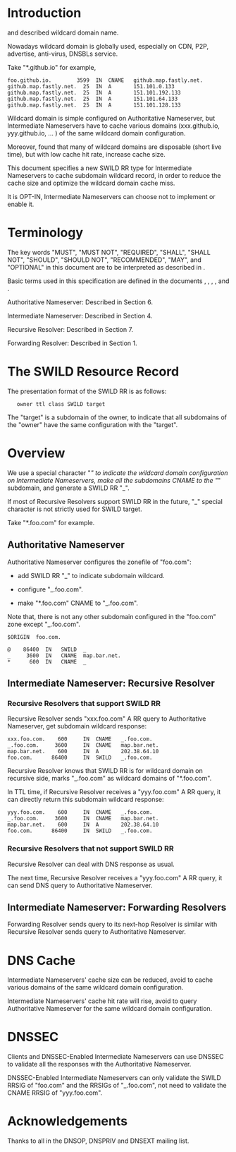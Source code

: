# Introduction


[](#RFC1034) and [](#RFC4592) described wildcard domain name.

Nowadays wildcard domain is globally used, especially on CDN, P2P, advertise, anti-virus, DNSBLs service.

Take "*.github.io" for example, 

    foo.github.io.		  3599	IN	CNAME	github.map.fastly.net.
    github.map.fastly.net.	25	IN	A	    151.101.0.133
    github.map.fastly.net.	25	IN	A	    151.101.192.133
    github.map.fastly.net.	25	IN	A	    151.101.64.133
    github.map.fastly.net.	25	IN	A	    151.101.128.133

Wildcard domain is simple configured on Authoritative Nameserver, but Intermediate Nameservers have to cache various domains (xxx.github.io, yyy.github.io, ... ) of the same wildcard domain configuration.

Moreover, [](#DNSNoise) found that many of wildcard domains are disposable (short live time), but with low cache hit rate, increase cache size.

This document specifies a new SWILD RR type for Intermediate Nameservers to cache subdomain wildcard record, in order to reduce the cache size and optimize the wildcard domain cache miss.

It is OPT-IN, Intermediate Nameservers can choose not to implement or enable it.
   
# Terminology

The key words "MUST", "MUST NOT", "REQUIRED", "SHALL", "SHALL NOT", "SHOULD", "SHOULD NOT", "RECOMMENDED", "MAY", and "OPTIONAL" in this document are to be interpreted as described in [](#RFC2119).

Basic terms used in this specification are defined in the documents [](#RFC1034), [](#RFC1035), [](#RFC4592), [](#RFC7719), [](#RFC7871) and [](#RFC8020).

Authoritative Nameserver: Described in [](#RFC1035) Section 6.

Intermediate Nameserver: Described in [](#RFC7871) Section 4.

Recursive Resolver: Described in [](#RFC1035) Section 7. 

Forwarding Resolver: Described in [](#RFC2308) Section 1.  

# The SWILD Resource Record

The presentation format of the SWILD RR is as follows:

       owner ttl class SWILD target

The "target" is a subdomain of the owner, to indicate that all subdomains of the "owner" have the same configuration with the "target".

# Overview 

We use a special character "_" to indicate the wildcard domain configuration on Intermediate Nameservers, make all the subdomains CNAME to the "_" subdomain, and generate a SWILD RR "_".

If most of Recursive Resolvers support SWILD RR in the future, "_" special character is not strictly used for SWILD target.

Take  "*.foo.com" for example.

## Authoritative Nameserver

Authoritative Nameserver configures the zonefile of "foo.com": 

- add SWILD RR "_" to indicate subdomain wildcard.

- configure "_.foo.com".

- make "*.foo.com" CNAME to "_.foo.com". 

Note that, there is not any other subdomain configured in the "foo.com" zone except "_.foo.com".

    $ORIGIN  foo.com.

    @    86400  IN   SWILD  _
    _     3600  IN   CNAME  map.bar.net.
    *      600  IN   CNAME  _

## Intermediate Nameserver: Recursive Resolver

### Recursive Resolvers that support SWILD RR

Recursive Resolver sends "xxx.foo.com" A RR query to Authoritative Nameserver, get subdomain wildcard response:

    xxx.foo.com.	600	    IN	CNAME	_.foo.com.
    _.foo.com.	   3600	    IN	CNAME	map.bar.net.
    map.bar.net.	600	    IN	A	    202.38.64.10
    foo.com.      86400     IN  SWILD   _.foo.com.

Recursive Resolver knows that SWILD RR is for wildcard domain on recursive side, marks "_.foo.com" as wildcard domains of "*.foo.com".  

In TTL time, if Recursive Resolver receives a "yyy.foo.com" A RR query, it can directly return this subdomain wildcard response:

    yyy.foo.com.	600	    IN	CNAME	_.foo.com.
    _.foo.com.	   3600	    IN	CNAME	map.bar.net.
    map.bar.net.	600	    IN	A	    202.38.64.10
    foo.com.      86400     IN  SWILD   _.foo.com.

### Recursive Resolvers that not support SWILD RR

Recursive Resolver can deal with DNS response as usual.

The next time, Recursive Resolver receives a "yyy.foo.com" A RR query, it can send DNS query to Authoritative Nameserver.

## Intermediate Nameserver: Forwarding Resolvers

Forwarding Resolver sends query to its next-hop Resolver is similar with Recursive Resolver sends query to Authoritative Nameserver.

# DNS Cache

Intermediate Nameservers' cache size can be reduced, avoid to cache various domains of the same wildcard domain configuration. 

Intermediate Nameservers' cache hit rate will rise, avoid to query Authoritative Nameserver for the same wildcard domain configuration.

# DNSSEC

Clients and DNSSEC-Enabled Intermediate Nameservers can use DNSSEC to validate all the responses with the Authoritative Nameserver.

DNSSEC-Enabled Intermediate Nameservers can only validate the SWILD RRSIG of "foo.com" and the RRSIGs of "_.foo.com", not need to validate the CNAME RRSIG of "yyy.foo.com".

# Acknowledgements

Thanks to all in the DNSOP, DNSPRIV and DNSEXT mailing list.
